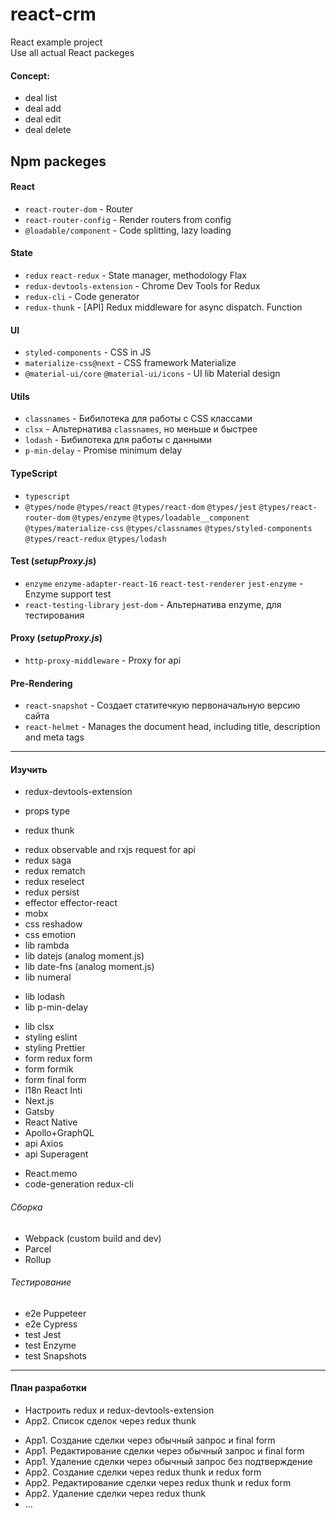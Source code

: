 # react-crm
React example project \
Use all actual React packeges

#### Concept:
- deal list
- deal add
- deal edit
- deal delete

## Npm packeges

#### React
- `react-router-dom` - Router
- `react-router-config` - Render routers from config
- `@loadable/component` - Code splitting, lazy loading

#### State
- `redux` `react-redux` - State manager, methodology Flax
- `redux-devtools-extension` - Chrome Dev Tools for Redux
- `redux-cli` - Code generator
- `redux-thunk` - [API] Redux middleware for async dispatch. Function

#### UI
- `styled-components` - CSS in JS
- `materialize-css@next` - CSS framework Materialize
- `@material-ui/core` `@material-ui/icons`  - UI lib Material design

#### Utils
- `classnames` - Бибилотека для работы с CSS классами
- `clsx` - Альтернатива `classnames`, но меньше и быстрее
- `lodash` - Бибилотека для работы с данными
- `p-min-delay` - Promise minimum delay

#### TypeScript
- `typescript`
- `@types/node` `@types/react` `@types/react-dom` `@types/jest` `@types/react-router-dom` `@types/enzyme` `@types/loadable__component` `@types/materialize-css` `@types/classnames` `@types/styled-components` `@types/react-redux` `@types/lodash`

#### Test (_setupProxy.js_)
- `enzyme` `enzyme-adapter-react-16` `react-test-renderer` `jest-enzyme` - Enzyme support test
- `react-testing-library` `jest-dom` - Альтернатива enzyme, для тестирования

#### Proxy (_setupProxy.js_)
- `http-proxy-middleware` - Proxy for api

#### Pre-Rendering
- `react-snapshot` - Создает статитечкую первоначальную версию сайта
- `react-helmet` - Manages the document head, including title, description and meta tags
---
#### Изучить
+ redux-devtools-extension
- props type
+ redux thunk
- redux observable and rxjs request for api
- redux saga
- redux rematch
- redux reselect
- redux persist
- effector effector-react
- mobx
- css reshadow
- css emotion
- lib rambda
- lib datejs (analog moment.js)
- lib date-fns (analog moment.js)
- lib numeral
+ lib lodash
+ lib p-min-delay
- lib clsx
- styling eslint
- styling Prettier
- form redux form
- form formik
- form final form
- l18n React Inti
- Next.js
- Gatsby
- React Native
- Apollo+GraphQL
- api Axios
- api Superagent
+ React.memo
+ code-generation redux-cli
###### Сборка
- Webpack (custom build and dev)
- Parcel
- Rollup
###### Тестирование
- e2e Puppeteer
- e2e Cypress
- test Jest
- test Enzyme
- test Snapshots
---
#### План разработки
+ Настроить redux и redux-devtools-extension
+ App2. Список сделок через redux thunk
- App1. Создание сделки через обычный запрос и final form
- App1. Редактирование сделки через обычный запрос и final form
- App1. Удаление сделки через обычный запрос без подтверждение
- App2. Создание сделки через redux thunk и redux form
- App2. Редактирование сделки через redux thunk и redux form
- App2. Удаление сделки через redux thunk
- ...
